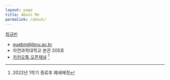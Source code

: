 ```yaml
---
layout: page
title: About Me
permalink: /about/
---
```


[최규빈](https://github.com/guebin)
- guebin@jbnu.ac.kr
- 자연과학대학교 본관 205호 
- [카카오톡 오픈채널](http://pf.kakao.com/_lxixkFb/chat) [^1]

[^1]: 2022년 1학기 종료후 폐쇄예정 
